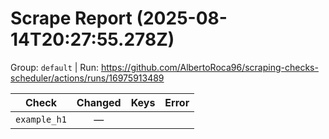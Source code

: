 # Scrape Report (2025-08-14T20:27:55.278Z)

Group: `default`  |  Run: https://github.com/AlbertoRoca96/scraping-checks-scheduler/actions/runs/16975913489

| Check | Changed | Keys | Error |
|---|:---:|:--|:--|
| `example_h1` | — |  |  |
